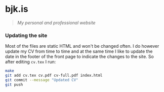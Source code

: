 # bjk.is
> *My personal and professional website*

### Updating the site
Most of the files are static HTML and won't be changed often.
I do however update my CV from time to time and at the same time
I like to update the date in the footer of the front page
to indicate the changes to the site.
So after editing `cv.tex` I run:

```bash
make
git add cv.tex cv.pdf cv-full.pdf index.html 
git commit --message "Updated CV"
git push
```